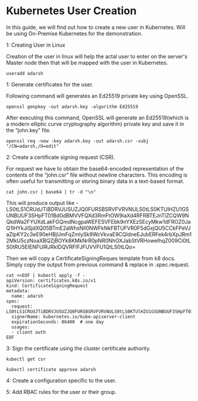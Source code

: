 # Kubernetes User Creation

In this guide, we will find out how to create a new user in Kubernetes. Will be using On-Premise Kubernetes for the demonstration.


1: Creating User in Linux

Creation of the user in linux will help the actal user to enter on the server's Master node  then that will be mapped with the user in Kubernetes.

```
useradd adarsh
```

1: Generate certificates for the user.

Following command will generates an Ed25519 private key using OpenSSL.

```
openssl genpkey -out adarsh.key -algorithm Ed25519
```
After executing this command, OpenSSL will generate an Ed25519(which is a modern elliptic curve cryptography algorithm) private key and save it in the “john.key” file. 

```
openssl req -new -key adarsh.key -out adarsh.csr -subj "/CN=adarsh,/O=edit"
```


2: Create a certificate signing request (CSR).

For request we have to obtain the base64-encoded representation of the contents of the “john.csr” file without newline characters. This encoding is often useful for transmitting or storing binary data in a text-based format.

```
cat john.csr | base64 | tr -d "\n"
```
This will produce output like  -  LS0tLS1CRUdJTiBDRVJUSUZJQ0FURSBSRVFVRVNULS0tLS0KTUlHZU1GSUNBUUF3SHpFT01Bd0dBMVVFQXd3RmFtOW9iaXd4RFRBTEJnTlZCQW9NQkdWa2FYUXdLakFGQmdNcgpaWEFESVFEbk9nYXEzSEcyMkw1dFROZ0JaQ1lHYkJiSjdXQ05BTmE2aWhsNll0NWFkNkFBTUFVR0F5dGxjQU5CCkFPeVJaZlpKY2c3eE90eHBjUmFqZmlySk9WcVkvaE9CQldneEJubERFek4rbXpJRm12MkU5czNoaXBQZjBOYk8KMkNrR0pNR0NhOXJabStVRHowelhqZ009Ci0tLS0tRU5EIENFUlRJRklDQVRFIFJFUVVFU1QtLS0tLQo=


Then we will copy a CertificateSigningReques template from k8 docs. Simply copy the output from previous command & replace in .spec.request.

```
cat <<EOF | kubectl apply -f -
apiVersion: certificates.k8s.io/v1
kind: CertificateSigningRequest
metadata:
  name: adarsh
spec:
  request: LS0tLS1CRUdJTiBDRVJUSUZJQ0FURSBSRVFVRVNULS0tLS0KTUlHZU1GSUNBUUF3SHpFT01Bd0dBMVVFQXd3RmFtOW9iaXd4RFRBTEJnTlZCQW9NQkdWa2FYUXdLakFGQmdNcgpaWEFESVFEbk9nYXEzSEcyMkw1dFROZ0JaQ1lHYkJiSjdXQ05BTmE2aWhsNll0NWFkNkFBTUFVR0F5dGxjQU5CCkFPeVJaZlpKY2c3eE90eHBjUmFqZmlySk9WcVkvaE9CQldneEJubERFek4rbXpJRm12MkU5czNoaXBQZjBOYk8KMkNrR0pNR0NhOXJabStVRHowelhqZ009Ci0tLS0tRU5EIENFUlRJRklDQVRFIFJFUVVFU1QtLS0tLQo=
  signerName: kubernetes.io/kube-apiserver-client
  expirationSeconds: 86400  # one day
  usages:
  - client auth
EOF

```


3: Sign the certificate using the cluster certificate authority.

```
kubectl get csr
```

```
kubectl certificate approve adarsh
```

4: Create a configuration specific to the user.

5: Add RBAC rules for the user or their group.





